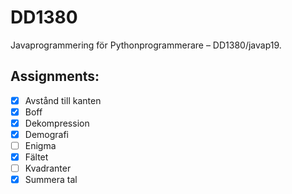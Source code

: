 # DD1380
Javaprogrammering för Pythonprogrammerare – DD1380/javap19.

## Assignments:
- [x] Avstånd till kanten
- [x] Boff
- [x] Dekompression
- [x] Demografi
- [ ] Enigma
- [x] Fältet
- [ ] Kvadranter
- [x] Summera tal
